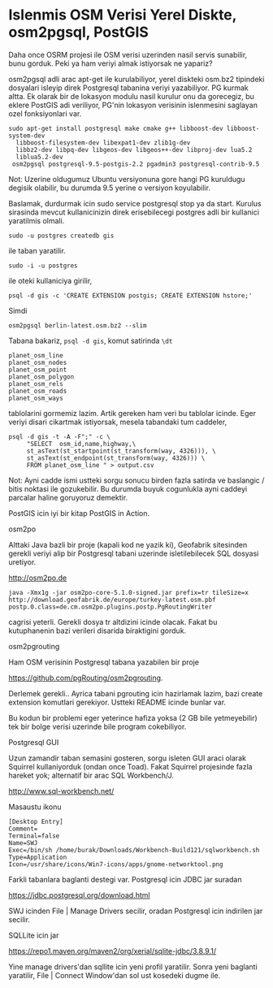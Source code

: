 # Islenmis OSM Verisi Yerel Diskte, osm2pgsql, PostGIS

Daha once OSRM projesi ile OSM verisi uzerinden nasil servis
sunabilir, bunu gorduk. Peki ya ham veriyi almak istiyorsak ne
yapariz?

osm2pgsql adli arac apt-get ile kurulabiliyor, yerel diskteki osm.bz2
tipindeki dosyalari isleyip direk Postgresql tabanina veriyi
yazabiliyor. PG kurmak altta. Ek olarak bir de lokasyon modulu nasil
kurulur onu da gorecegiz, bu eklere PostGIS adi veriliyor, PG'nin
lokasyon verisinin islenmesini saglayan ozel fonksiyonlari var.

```
sudo apt-get install postgresql make cmake g++ libboost-dev libboost-system-dev
  libboost-filesystem-dev libexpat1-dev zlib1g-dev
  libbz2-dev libpq-dev libgeos-dev libgeos++-dev libproj-dev lua5.2
  liblua5.2-dev
 osm2pgsql postgresql-9.5-postgis-2.2 pgadmin3 postgresql-contrib-9.5
```

Not: Uzerine oldugumuz Ubuntu versiyonuna gore hangi PG kuruldugu
degisik olabilir, bu durumda 9.5 yerine o versiyon koyulabilir.

Baslamak, durdurmak icin sudo service postgresql stop ya da
start. Kurulus sirasinda mevcut kullanicinizin direk erisebilecegi
postgres adli bir kullanici yaratilmis olmali.

```
sudo -u postgres createdb gis
```

ile taban yaratilir.

```
sudo -i -u postgres
```

ile oteki kullaniciya girilir,

```
psql -d gis -c 'CREATE EXTENSION postgis; CREATE EXTENSION hstore;'
```

Simdi

```
osm2pgsql berlin-latest.osm.bz2 --slim
```

Tabana bakariz, `psql -d gis`, komut satirinda `\dt`

```
planet_osm_line 
planet_osm_nodes
planet_osm_point
planet_osm_polygon
planet_osm_rels 
planet_osm_roads
planet_osm_ways 
```

tablolarini gormemiz lazim. Artik gereken ham veri bu tablolar icinde. Eger veriyi disari cikartmak istiyorsak, mesela tabandaki tum caddeler,

```
psql -d gis -t -A -F";" -c \
     "SELECT  osm_id,name,highway,\
     st_asText(st_startpoint(st_transform(way, 4326))), \
     st_asText(st_endpoint(st_transform(way, 4326))) \
     FROM planet_osm_line " > output.csv
```

Not: Ayni cadde ismi ustteki sorgu sonucu birden fazla satirda ve
baslangic / bitis noktasi ile gozukebilir. Bu durumda buyuk cogunlukla
ayni caddeyi parcalar haline goruyoruz demektir.

PostGIS icin iyi bir kitap PostGIS in Action.

osm2po

Alttaki Java bazli bir proje (kapali kod ne yazik ki), Geofabrik
sitesinden gerekli veriyi alip bir Postgresql tabani uzerinde
isletilebilecek SQL dosyasi uretiyor.

http://osm2po.de

```
java -Xmx1g -jar osm2po-core-5.1.0-signed.jar prefix=tr tileSize=x http://download.geofabrik.de/europe/turkey-latest.osm.pbf postp.0.class=de.cm.osm2po.plugins.postp.PgRoutingWriter
```

cagrisi yeterli. Gerekli dosya tr altdizini icinde olacak. Fakat bu
kutuphanenin bazi verileri disarida biraktigini gorduk.

osm2pgrouting

Ham OSM verisinin Postgresql tabana yazabilen bir proje

https://github.com/pgRouting/osm2pgrouting.

Derlemek gerekli.. Ayrica tabani pgrouting icin hazirlamak lazim, bazi
create extension komutlari gerekiyor. Ustteki README icinde bunlar
var.

Bu kodun bir problemi eger yeterince hafiza yoksa (2 GB bile
yetmeyebilir) tek bir bolge verisi uzerinde bile program cokebiliyor.

Postgresql GUI

Uzun zamandir taban semasini gosteren, sorgu isleten GUI araci olarak Squirrel kullaniyorduk (ondan once Toad). Fakat Squirrel projesinde fazla hareket yok; alternatif bir arac SQL Workbench/J.

http://www.sql-workbench.net/

Masaustu ikonu

```
[Desktop Entry]
Comment=
Terminal=false
Name=SWJ
Exec=/bin/sh /home/burak/Downloads/Workbench-Build121/sqlworkbench.sh
Type=Application
Icon=/usr/share/icons/Win7-icons/apps/gnome-networktool.png
```

Farkli tabanlara baglanti destegi var. Postgresql icin JDBC jar suradan

https://jdbc.postgresql.org/download.html

SWJ icinden File | Manage Drivers secilir, oradan Postgresql icin
indirilen jar secilir.

SQLLite icin jar

https://repo1.maven.org/maven2/org/xerial/sqlite-jdbc/3.8.9.1/

Yine manage drivers'dan sqllite icin yeni profil yaratilir. Sonra yeni
baglanti yaratilir, File | Connect Window'dan sol ust kosedeki dugme
ile.







